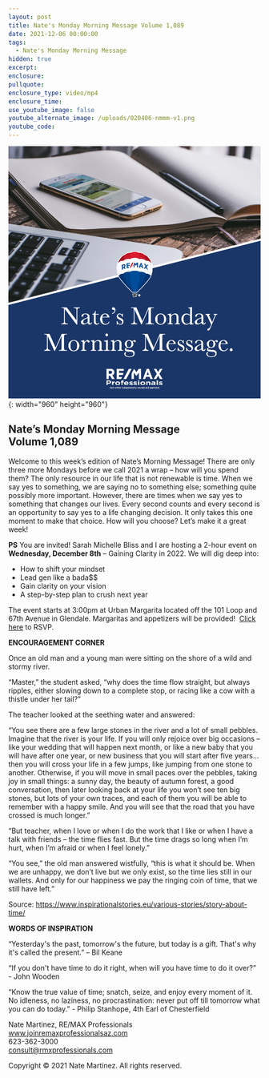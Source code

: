 ```yaml
---
layout: post
title: Nate's Monday Morning Message Volume 1,089
date: 2021-12-06 00:00:00
tags:
  - Nate's Monday Morning Message
hidden: true
excerpt:
enclosure:
pullquote:
enclosure_type: video/mp4
enclosure_time:
use_youtube_image: false
youtube_alternate_image: /uploads/020406-nmmm-v1.png
youtube_code:
---
```

![](/uploads/020406-nmmm-v1-1.png){: width="960" height="960"}

## **Nate’s Monday Morning Message<br>Volume 1,089**

Welcome to this week’s edition of Nate’s Morning Message\! There are only three more Mondays before we call 2021 a wrap – how will you spend them? The only resource in our life that is not renewable is time. When we say yes to something, we are saying no to something else; something quite possibly more important. However, there are times when we say yes to something that changes our lives. Every second counts and every second is an opportunity to say yes to a life changing decision. It only takes this one moment to make that choice. How will you choose? Let’s make it a great week\!

**PS** You are invited\! Sarah Michelle Bliss and I are hosting a 2-hour event on **Wednesday, December 8th** – Gaining Clarity in 2022. We will dig deep into:

* How to shift your mindset
* Lead gen like a bada$$
* Gain clarity on your vision
* A step-by-step plan to crush next year

The event starts at 3:00pm at Urban Margarita located off the 101 Loop and 67th Avenue in Glendale. Margaritas and appetizers will be provided\!&nbsp; [Click here](https://www.facebook.com/events/615537703024035) to RSVP.

**ENCOURAGEMENT CORNER**

Once an old man and a young man were sitting on the shore of a wild and stormy river.

“Master,” the student asked, “why does the time flow straight, but always ripples, either slowing down to a complete stop, or racing like a cow with a thistle under her tail?”

The teacher looked at the seething water and answered:

“You see there are a few large stones in the river and a lot of small pebbles. Imagine that the river is your life. If you will only rejoice over big occasions – like your wedding that will happen next month, or like a new baby that you will have after one year, or new business that you will start after five years…then you will cross your life in a few jumps, like jumping from one stone to another. Otherwise, if you will move in small paces over the pebbles, taking joy in small things: a sunny day, the beauty of autumn forest, a good conversation, then later looking back at your life you won’t see ten big stones, but lots of your own traces, and each of them you will be able to remember with a happy smile. And you will see that the road that you have crossed is much longer.”

“But teacher, when I love or when I do the work that I like or when I have a talk with friends – the time flies fast. But the time drags so long when I’m hurt, when I’m afraid or when I feel lonely.”

“You see,” the old man answered wistfully, “this is what it should be. When we are unhappy, we don’t live but we only exist, so the time lies still in our wallets. And only for our happiness we pay the ringing coin of time, that we still have left.”

Source: https://www.inspirationalstories.eu/various-stories/story-about-time/

**WORDS OF INSPIRATION**

“Yesterday's the past, tomorrow's the future, but today is a gift. That's why it's called the present.” – Bil Keane

“If you don't have time to do it right, when will you have time to do it over?” - John Wooden

“Know the true value of time; snatch, seize, and enjoy every moment of it. No idleness, no laziness, no procrastination: never put off till tomorrow what you can do today.” - Philip Stanhope, 4th Earl of Chesterfield

Nate Martinez, RE/MAX Professionals<br>www.joinremaxprofessionalsaz.com<br>623-362-3000<br>consult@rmxprofessionals.com

Copyright &copy; 2021 Nate Martinez. All rights reserved.
